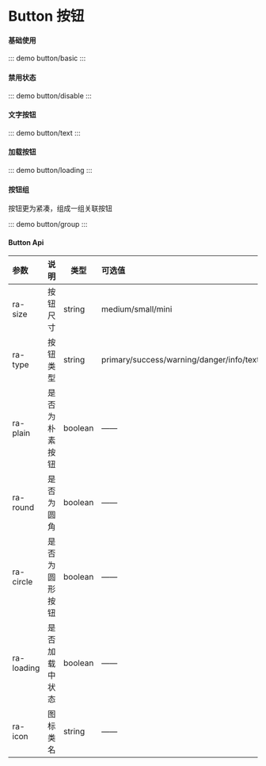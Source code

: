 # Button 按钮

#### 基础使用
::: demo
button/basic
:::



#### 禁用状态

::: demo
button/disable
:::



#### 文字按钮

::: demo
button/text
:::



#### 加载按钮

::: demo
button/loading
:::





#### 按钮组

按钮更为紧凑，组成一组关联按钮

::: demo
button/group
:::

#### Button Api

| 参数       | 说明           | 类型    | 可选值                                   | 默认值 |
| :--------- | :------------- | ------- | :--------------------------------------- | ------ |
| ra-size    | 按钮尺寸       | string  | medium/small/mini                        | ——     |
| ra-type    | 按钮类型       | string  | primary/success/warning/danger/info/text | ——     |
| ra-plain   | 是否为朴素按钮 | boolean | ——                                       | ——     |
| ra-round   | 是否为圆角     | boolean | ——                                       | false  |
| ra-circle  | 是否为圆形按钮 | boolean | ——                                       | false  |
| ra-loading | 是否加载中状态 | boolean | ——                                       | false  |
| ra-icon    | 图标类名       | string  | ——                                       | ——     |
